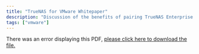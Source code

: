 ```yaml
---
title: "TrueNAS for VMware Whitepaper"
description: "Discussion of the benefits of pairing TrueNAS Enterprise with VMware solutions."
tags: ["vmware"]
---
```


<object data="https://truenas.com/docs/files/TrueNASforVMware1.2.pdf" type="application/pdf" width="95%" height="1000">
There was an error displaying this PDF, <a href="https://truenas.com/docs/files/TrueNASforVMware1.2.pdf">please click here to download the file.</a>
</object>
